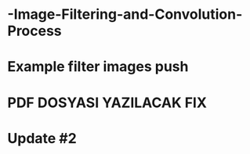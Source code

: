 # -Image-Filtering-and-Convolution-Process
# Example filter images push   
# PDF DOSYASI YAZILACAK FIX

# Update #2

